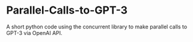 # Parallel-Calls-to-GPT-3
A short python code using the concurrent library to make parallel calls to GPT-3 via OpenAI API.
